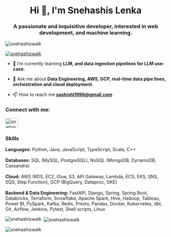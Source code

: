 <h1 align="center">Hi 👋, I'm Snehashis Lenka</h1>
<h3 align="center">A passionate and inquisitive developer, interested in web development, and machine learning.</h3>

<p align="left"> <img src="https://komarev.com/ghpvc/?username=snehashiswalk&label=Profile%20views&color=0e75b6&style=flat" alt="snehashiswalk" /> </p>

<p align="left"> <a href="https://github.com/ryo-ma/github-profile-trophy"><img src="https://github-profile-trophy.vercel.app/?username=snehashiswalk" alt="snehashiswalk" /></a> </p>

- 🌱 I’m currently learning **LLM, and data ingestion pipelines for LLM use-case.**

- 💬 Ask me about **Data Engineering, AWS, GCP, real-time data pipe lines, orchestration and cloud deployment.**

- 📫 How to reach me **sashishl1996@gmail.com**

<h3 align="left">Connect with me:</h3>
<p align="left">
<a href="https://www.linkedin.com/in/snehashis-lenka/" target="blank"><img align="center" src="https://raw.githubusercontent.com/rahuldkjain/github-profile-readme-generator/master/src/images/icons/Social/linked-in-alt.svg" alt="snehashislenka321" height="30" width="40" /></a>
</p>

<h3>Skills</h3>
<p>
  <strong>Languages:</strong> Python, Java, JavaScript, TypeScript, Scala, C++ </br></br>
  <strong>Databases:</strong> SQL (MySQL, PostgreSQL), NoSQL (MongoDB, DynamoDB, Cassandra) </br></br>
  <strong>Cloud:</strong> AWS (RDS, EC2, Glue, S3, API Gateway, Lambda, ECS, EKS, SNS, SQS, Step Function), GCP (BigQuery, Dataproc, GKE) </br></br>
  <strong>Backend & Data Engineering:</strong> FastAPI, Django, Spring, Spring Boot, Databricks, Terraform, Snowflake, Apache Spark, Hive, Hadoop,
  Tableau, Power BI, PySpark, Kafka, Redis, Presto, Pandas, Docker, Kubernetes, dbt, Git, Airflow, Jenkins, Pytest, Shell scripts, Linux
</p>

<p><img align="left" src="https://github-readme-stats.vercel.app/api/top-langs?username=snehashiswalk&show_icons=true&locale=en&layout=compact" alt="snehashiswalk" /></p>

<p>&nbsp;<img align="center" src="https://github-readme-stats.vercel.app/api?username=snehashiswalk&show_icons=true&locale=en" alt="snehashiswalk" /></p>

<p><img align="center" src="https://github-readme-streak-stats.herokuapp.com/?user=snehashiswalk&" alt="snehashiswalk" /></p>
